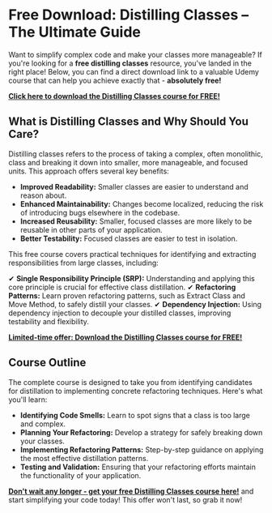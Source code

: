 # Free Download: Distilling Classes – The Ultimate Guide

Want to simplify complex code and make your classes more manageable? If you're looking for a **free distilling classes** resource, you've landed in the right place! Below, you can find a direct download link to a valuable Udemy course that can help you achieve exactly that - **absolutely free!**

[**Click here to download the Distilling Classes course for FREE!**](https://udemywork.com/distilling-classes)

## What is Distilling Classes and Why Should You Care?

Distilling classes refers to the process of taking a complex, often monolithic, class and breaking it down into smaller, more manageable, and focused units. This approach offers several key benefits:

*   **Improved Readability:** Smaller classes are easier to understand and reason about.
*   **Enhanced Maintainability:** Changes become localized, reducing the risk of introducing bugs elsewhere in the codebase.
*   **Increased Reusability:** Smaller, focused classes are more likely to be reusable in other parts of your application.
*   **Better Testability:** Focused classes are easier to test in isolation.

This free course covers practical techniques for identifying and extracting responsibilities from large classes, including:

✔ **Single Responsibility Principle (SRP):** Understanding and applying this core principle is crucial for effective class distillation.
✔ **Refactoring Patterns:** Learn proven refactoring patterns, such as Extract Class and Move Method, to safely distill your classes.
✔ **Dependency Injection:** Using dependency injection to decouple your distilled classes, improving testability and flexibility.

[**Limited-time offer: Download the Distilling Classes course for FREE!**](https://udemywork.com/distilling-classes)

## Course Outline

The complete course is designed to take you from identifying candidates for distillation to implementing concrete refactoring techniques. Here's what you'll learn:

*   **Identifying Code Smells:** Learn to spot signs that a class is too large and complex.
*   **Planning Your Refactoring:** Develop a strategy for safely breaking down your classes.
*   **Implementing Refactoring Patterns:** Step-by-step guidance on applying the most effective distillation patterns.
*   **Testing and Validation:** Ensuring that your refactoring efforts maintain the functionality of your application.

**[Don't wait any longer - get your free Distilling Classes course here!](https://udemywork.com/distilling-classes)** and start simplifying your code today! This offer won't last, so grab it now!
